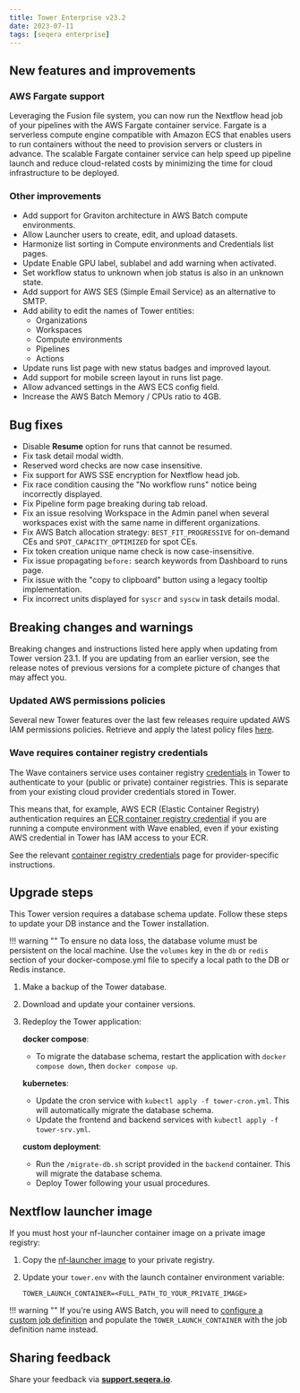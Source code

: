 ```yaml
---
title: Tower Enterprise v23.2
date: 2023-07-11
tags: [seqera enterprise]
---
```


## New features and improvements

### AWS Fargate support

Leveraging the Fusion file system, you can now run the Nextflow head job of your pipelines with the AWS Fargate container service. Fargate is a serverless compute engine compatible with Amazon ECS that enables users to run containers without the need to provision servers or clusters in advance. The scalable Fargate container service can help speed up pipeline launch and reduce cloud-related costs by minimizing the time for cloud infrastructure to be deployed.

### Other improvements

- Add support for Graviton architecture in AWS Batch compute environments.
- Allow Launcher users to create, edit, and upload datasets.
- Harmonize list sorting in Compute environments and Credentials list pages.
- Update Enable GPU label, sublabel and add warning when activated.
- Set workflow status to unknown when job status is also in an unknown state.
- Add support for AWS SES (Simple Email Service) as an alternative to SMTP.
- Add ability to edit the names of Tower entities:
  - Organizations
  - Workspaces
  - Compute environments
  - Pipelines
  - Actions
- Update runs list page with new status badges and improved layout.
- Add support for mobile screen layout in runs list page.
- Allow advanced settings in the AWS ECS config field.
- Increase the AWS Batch Memory / CPUs ratio to 4GB.

## Bug fixes

- Disable **Resume** option for runs that cannot be resumed.
- Fix task detail modal width.
- Reserved word checks are now case insensitive.
- Fix support for AWS SSE encryption for Nextflow head job.
- Fix race condition causing the "No workflow runs" notice being incorrectly displayed.
- Fix Pipeline form page breaking during tab reload.
- Fix an issue resolving Workspace in the Admin panel when several workspaces exist with the same name in different organizations.
- Fix AWS Batch allocation strategy: `BEST_FIT_PROGRESSIVE` for on-demand CEs and `SPOT_CAPACITY_OPTIMIZED` for spot CEs.
- Fix token creation unique name check is now case-insensitive.
- Fix issue propagating `before:` search keywords from Dashboard to runs page.
- Fix issue with the "copy to clipboard" button using a legacy tooltip implementation.
- Fix incorrect units displayed for `syscr` and `syscw` in task details modal.

## Breaking changes and warnings

Breaking changes and instructions listed here apply when updating from Tower version 23.1. If you are updating from an earlier version, see the release notes of previous versions for a complete picture of changes that may affect you.

### Updated AWS permissions policies

Several new Tower features over the last few releases require updated AWS IAM permissions policies. Retrieve and apply the latest policy files [here](https://github.com/seqeralabs/nf-tower-aws).

### Wave requires container registry credentials

The Wave containers service uses container registry [credentials](https://docs.seqera.io/platform-enterprise/23.2/credentials/overview) in Tower to authenticate to your (public or private) container registries. This is separate from your existing cloud provider credentials stored in Tower.

This means that, for example, AWS ECR (Elastic Container Registry) authentication requires an [ECR container registry credential](https://docs.seqera.io/platform-enterprise/23.2/credentials/aws_registry_credentials) if you are running a compute environment with Wave enabled, even if your existing AWS credential in Tower has IAM access to your ECR.

See the relevant [container registry credentials](https://docs.seqera.io/platform-enterprise/23.2/credentials/overview) page for provider-specific instructions.

## Upgrade steps

This Tower version requires a database schema update. Follow these steps to update your DB instance and the Tower installation.

!!! warning ""
    To ensure no data loss, the database volume must be persistent on the local machine. Use the `volumes` key in the `db` or `redis` section of your docker-compose.yml file to specify a local path to the DB or Redis instance.

1. Make a backup of the Tower database.
2. Download and update your container versions.
3. Redeploy the Tower application:

    **docker compose**:

      - To migrate the database schema, restart the application with `docker compose down`, then `docker compose up`.

    **kubernetes**:

      - Update the cron service with `kubectl apply -f tower-cron.yml`. This will automatically migrate the database schema.
      - Update the frontend and backend services with `kubectl apply -f tower-srv.yml`.

    **custom deployment**:

      - Run the `/migrate-db.sh` script provided in the `backend` container. This will migrate the database schema.
      - Deploy Tower following your usual procedures.

## Nextflow launcher image

If you must host your nf-launcher container image on a private image registry:

1. Copy the [nf-launcher image](https://quay.io/seqeralabs/nf-launcher:j17-23.04.2-up3) to your private registry.
2. Update your `tower.env` with the launch container environment variable:

    `TOWER_LAUNCH_CONTAINER=<FULL_PATH_TO_YOUR_PRIVATE_IMAGE>`

!!! warning ""
    If you're using AWS Batch, you will need to [configure a custom job definition](https://docs.seqera.io/platform-enterprise/latest/enterprise/advanced-topics/custom-launch-container) and populate the `TOWER_LAUNCH_CONTAINER` with the job definition name instead.

## Sharing feedback

Share your feedback via [**support.seqera.io**](https://support.seqera.io).
